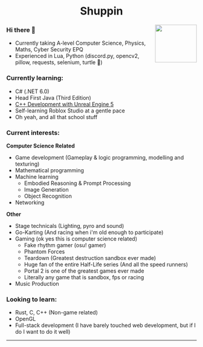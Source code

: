<div align="center"><h1>Shuppin</h1></div>

<a href="https://pusheen.tumblr.com/"><img align="right" width="110" height="100" src="https://cdn.discordapp.com/attachments/931281377570222181/1036047906182025329/pusheen.gif"></a>

### Hi there 👋
-  Currently taking A-level Computer Science, Physics, Maths, Cyber Security EPQ
-  Experienced in Lua, Python (discord.py, opencv2, pillow, requests, selenium, turtle 💪)

### Currently learning:
  - C# (.NET 6.0)
  - Head First Java (Third Edition)
  - [C++ Development with Unreal Engine 5](https://www.gamedev.tv/courses/1638644)
  - Self-learning Roblox Studio at a gentle pace
  - Oh yeah, and all that school stuff

### Current interests:
**Computer Science Related**
  - Game development (Gameplay & logic programming, modelling and texturing)
  - Mathematical programming
  - Machine learning
    - Embodied Reasoning & Prompt Processing
    - Image Generation
    - Object Recognition
  - Networking
    
   **Other**
   - Stage technicals (Lighting, pyro and sound) 
   - Go-Karting (And racing when i'm old enough to participate) 
   - Gaming (ok yes this is computer science related)
     - Fake rhythm gamer (osu! gamer)
     - Phantom Forces
     - Teardown (Greatest destruction sandbox ever made)
     - Huge fan of the entire Half-Life series (And all the speed runners)
     - Portal 2 is one of the greatest games ever made
     - Literally any game that is sandbox, fps or racing
   - Music Production
   

### Looking to learn:
  - Rust, C, C++ (Non-game related)
  - OpenGL
  - Full-stack development (I have barely touched web development, but if I do I want to do it well)

---
